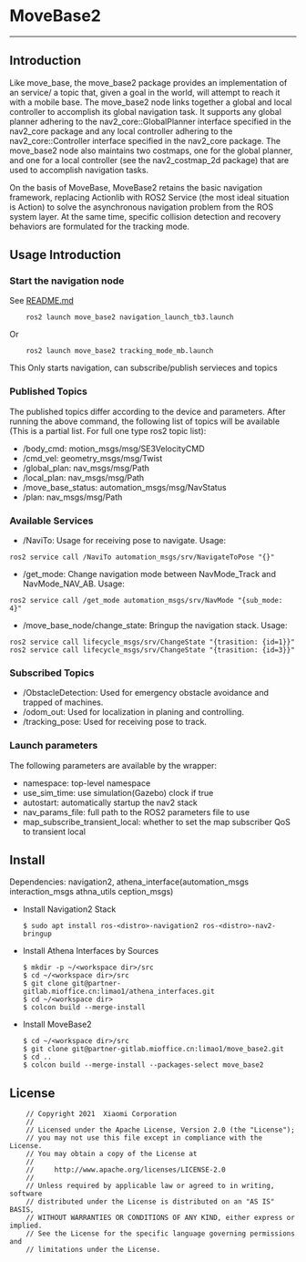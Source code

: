 # MoveBase2
---------

## Introduction
Like move_base, the move_base2 package provides an implementation of an service/ a topic that, given a goal in the world, will attempt to reach it with a mobile base. The move_base2 node links together a global and local controller to accomplish its global navigation task. It supports any global planner adhering to the nav2_core::GlobalPlanner interface specified in the nav2_core package and any local controller adhering to the nav2_core::Controller interface specified in the nav2_core package. The move_base2 node also maintains two costmaps, one for the global planner, and one for a local controller (see the nav2_costmap_2d package) that are used to accomplish navigation tasks.  

On the basis of MoveBase, MoveBase2 retains the basic navigation framework, replacing Actionlib with ROS2 Service (the most ideal situation is Action) to solve the asynchronous navigation problem from the ROS system layer. At the same time, specific collision detection and recovery behaviors are formulated for the tracking mode.

## Usage Introduction

### Start the navigation node
See [README.md](https://partner-gitlab.mioffice.cn/limao1/move_base2/-/blob/master/README.md)

```
    ros2 launch move_base2 navigation_launch_tb3.launch
```
Or

```
    ros2 launch move_base2 tracking_mode_mb.launch
```

This Only starts navigation, can subscribe/publish servieces and topics

### Published Topics
The published topics differ according to the device and parameters. After running the above command, the following list of topics will be available (This is a partial list. For full one type ros2 topic list):

- /body_cmd: motion_msgs/msg/SE3VelocityCMD
- /cmd_vel: geometry_msgs/msg/Twist
- /global_plan: nav_msgs/msg/Path
- /local_plan: nav_msgs/msg/Path
- /move_base_status: automation_msgs/msg/NavStatus
- /plan: nav_msgs/msg/Path

### Available Services
- /NaviTo: Usage for receiving pose to navigate. Usage:
```
ros2 service call /NaviTo automation_msgs/srv/NavigateToPose "{}"
```
- /get_mode: Change navigation mode between NavMode_Track and NavMode_NAV_AB. Usage:
```
ros2 service call /get_mode automation_msgs/srv/NavMode "{sub_mode: 4}"
```
- /move_base_node/change_state: Bringup the navigation stack. Usage: 
```
ros2 service call lifecycle_msgs/srv/ChangeState "{trasition: {id=1}}"
ros2 service call lifecycle_msgs/srv/ChangeState "{trasition: {id=3}}" 
```

### Subscribed Topics
- /ObstacleDetection: Used for emergency obstacle avoidance and trapped of machines.
- /odom_out: Used for localization in planing and controlling.
- /tracking_pose: Used for receiving pose to track.

### Launch parameters
The following parameters are available by the wrapper:
- namespace:  top-level namespace
- use_sim_time:   use simulation(Gazebo) clock if true
- autostart:  automatically startup the nav2 stack
- nav_params_file:    full path to the ROS2 parameters file to use
- map_subscribe_transient_local:  whether to set the map subscriber QoS to transient local

## Install
Dependencies:
    navigation2, athena_interface(automation_msgs interaction_msgs athna_utils ception_msgs)

* Install Navigation2 Stack
    ```
    $ sudo apt install ros-<distro>-navigation2 ros-<distro>-nav2-bringup
    ```
    
* Install Athena Interfaces by Sources
    ```
    $ mkdir -p ~/<workspace dir>/src
    $ cd ~/<workspace dir>/src
    $ git clone git@partner-gitlab.mioffice.cn:limao1/athena_interfaces.git
    $ cd ~/<workspace dir>
    $ colcon build --merge-install
    ```

* Install MoveBase2
    ```
    $ cd ~/<workspace dir>/src
    $ git clone git@partner-gitlab.mioffice.cn:limao1/move_base2.git
    $ cd ..
    $ colcon build --merge-install --packages-select move_base2
    ```

## License
```
    // Copyright 2021  Xiaomi Corporation 
    //
    // Licensed under the Apache License, Version 2.0 (the "License");
    // you may not use this file except in compliance with the License.
    // You may obtain a copy of the License at
    //
    //     http://www.apache.org/licenses/LICENSE-2.0
    //
    // Unless required by applicable law or agreed to in writing, software
    // distributed under the License is distributed on an "AS IS" BASIS,
    // WITHOUT WARRANTIES OR CONDITIONS OF ANY KIND, either express or implied.
    // See the License for the specific language governing permissions and
    // limitations under the License.
```
